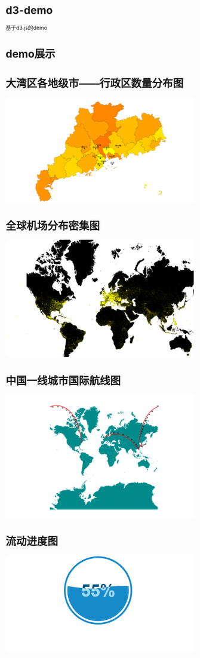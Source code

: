# d3-demo
基于d3.js的demo

# demo展示

# 大湾区各地级市——行政区数量分布图
![](./imgs/bay.png)
# 全球机场分布密集图
![](./imgs/airport_d.png)
# 中国一线城市国际航线图
![](./imgs/fly.png)
# 流动进度图
![](./imgs/percent.png)
